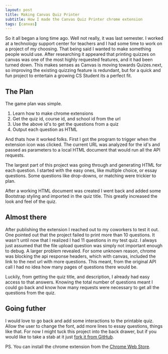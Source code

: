 ```yaml
---
layout: post
title: Making Canvas Quiz Printer
subtitle: How I made the Canvas Quiz Printer chrome extension
tags: [canvas]
---
```


So it all began a long time ago. Well not really, it was last semester. I worked at a technology support center for teachers and I had some time to work on a project of my choosing. That being said I wanted to make something people would use. After researching it appeared that printing quizzes on canvas was one of the most highly requested features, and it had been turned down. This makes senses as Canvas is moving towards Quizes.next, so improving the existing quizzing feature is redundant, but for a quick and fun project to entertain a growing CS Student its a perfect fit.  

## The Plan

The game plan was simple.
1. Learn how to make chrome extensions
2. Get the quiz id, course id, and school id from the url
3. Use the above id's to get the questions from a quiz
4. Output each question as HTML

And thats how it worked folks. First I got the program to trigger when the extension icon was clicked. The current URL was analyzed for the id's and passed as parameters to a local HTML document that would run all the API requests.

The largest part of this project was going through and generating HTML for each question. I started with the easy ones, like multiple choice, or essay questions. Some questions like drop-downs, or matching were trickier to plan.

After a working HTML document was created I went back and added some Bootstrap styling and imported in the quiz title. This greatly increased the look and feel of the quiz.

## Almost there

After publishing the extension I reached out to my coworkers to test it out. One pointed out that the project failed to print more than 10 questions. It wasn't until now that I realized I had 11 questions in my test quiz. I always just assumed that the file upload question was simply not important enough to debug. A larger problem revealed. For some unknown reason, chrome was blocking the api response headers, which with canvas, included the link to the next url with more questions. This meant, from the original API call I had no idea how many pages of questions there would be.

Luckily, from getting the quiz title, and description, I already had easy access to that answers. Knowing the total number of questions meant I could go back and know how many requests were necessary to get all the questions from the quiz.

## Going futher

I would love to go back and add some interactions to the printable quiz. Allow the user to change the font, add more lines to essay questions, things like that. For now I might tuck this project into the back drawer, but if you would like to take a stab at it just [fork it from GitHub](https://github.com/peterfoxflick/CanvasQuizPrinter).

PS. You can install the chrome extension from the [Chrome Web Store](https://chrome.google.com/webstore/detail/canvas-quiz-printer/aolnbenhahgdmbdgjdkphepifgdnphcl).  
